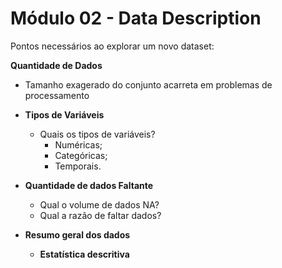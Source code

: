 # Módulo 02 - Data Description

Pontos necessários ao explorar um novo dataset:

**Quantidade de Dados**

* Tamanho exagerado do conjunto acarreta em problemas de processamento
	
* **Tipos de Variáveis**
	
	- Quais os tipos de variáveis?
		+ Numéricas;
		+ Categóricas;
		+ Temporais.
	
* **Quantidade de dados Faltante**
	
	* Qual o volume de dados NA?
	* Qual a razão de faltar dados?
	
* **Resumo geral dos dados**
	
	- **Estatística descritiva**
	
	  

